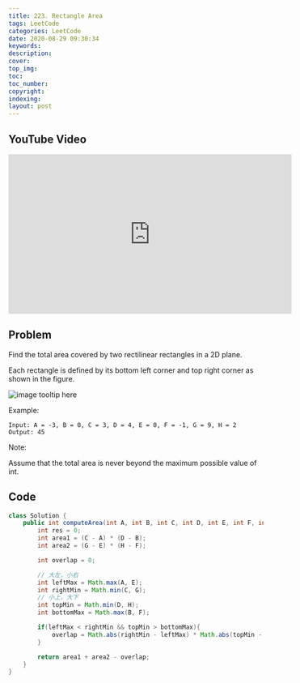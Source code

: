 ```yaml
---
title: 223. Rectangle Area
tags: LeetCode
categories: LeetCode
date: 2020-08-29 09:30:34
keywords:
description:
cover:
top_img:
toc:
toc_number:
copyright:
indexing:
layout: post
---
```


## YouTube Video

<iframe width="560" height="315" src="https://www.youtube.com/embed/JVjFriPNiXk" frameborder="0" allow="accelerometer; autoplay; encrypted-media; gyroscope; picture-in-picture" allowfullscreen></iframe>

## Problem

Find the total area covered by two rectilinear rectangles in a 2D plane.

Each rectangle is defined by its bottom left corner and top right corner as shown in the figure.

![image tooltip here](/assets/223.png)

Example:

```
Input: A = -3, B = 0, C = 3, D = 4, E = 0, F = -1, G = 9, H = 2
Output: 45
```

Note:

Assume that the total area is never beyond the maximum possible value of int.

## Code

```java
class Solution {
    public int computeArea(int A, int B, int C, int D, int E, int F, int G, int H) {
        int res = 0;
        int area1 = (C - A) * (D - B);
        int area2 = (G - E) * (H - F);

        int overlap = 0;

        // 大左，小右
        int leftMax = Math.max(A, E);
        int rightMin = Math.min(C, G);
        // 小上，大下
        int topMin = Math.min(D, H);
        int bottomMax = Math.max(B, F);

        if(leftMax < rightMin && topMin > bottomMax){
            overlap = Math.abs(rightMin - leftMax) * Math.abs(topMin - bottomMax);
        }

        return area1 + area2 - overlap;
    }
}
```
